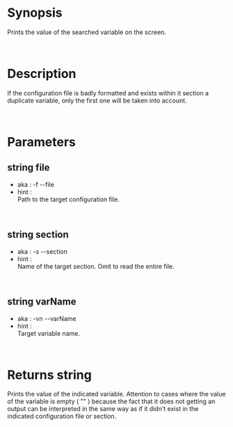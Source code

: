 # Synopsis

Prints the value of the searched variable on the screen.



&nbsp;

# Description

If the configuration file is badly formatted and exists within it section a 
duplicate variable, only the first one will be taken into account.



&nbsp;

# Parameters

## string file

- aka       : -f --file
- hint      :  
  Path to the target configuration file.


&nbsp;

## string section

- aka       : -s --section
- hint      :  
  Name of the target section. Omit to read the entire file.


&nbsp;

## string varName

- aka       : -vn --varName
- hint      :  
  Target variable name.



&nbsp;

# Returns string

Prints the value of the indicated variable.
Attention to cases where the value of the variable is empty ( "" ) because the 
fact that it does not getting an output can be interpreted in the same way as 
if it didn't exist in the indicated configuration file or section.